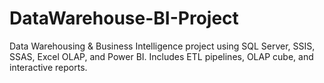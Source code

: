 # DataWarehouse-BI-Project
Data Warehousing &amp; Business Intelligence project using SQL Server, SSIS, SSAS, Excel OLAP, and Power BI. Includes ETL pipelines, OLAP cube, and interactive reports.
